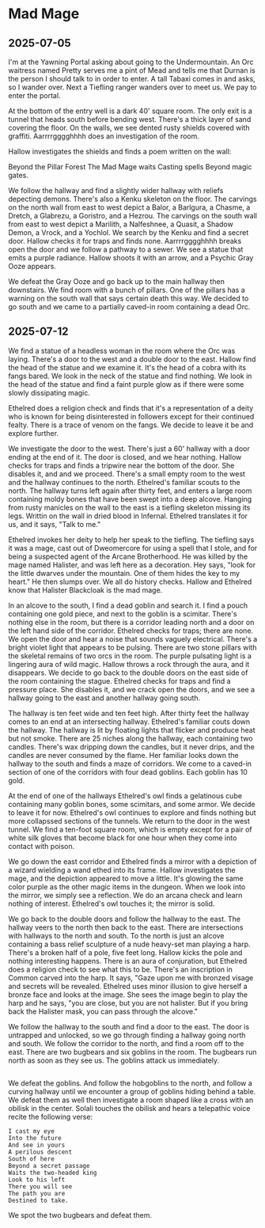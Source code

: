 # Mad Mage

## 2025-07-05

I'm at the Yawning Portal asking about going to the Undermountain. An Orc waitress named Pretty serves me a pint of Mead
and tells me that Durnan is the person I should talk to in order to enter. A tall Tabaxi comes in and asks, so I wander
over. Next a Tiefling ranger wanders over to meet us. We pay to enter the portal.

At the bottom of the entry well is a dark 40' square room. The only exit is a tunnel that heads south before bending
west. There's a thick layer of sand covering the floor. On the walls, we see dented rusty shields covered with
graffiti. Aarrrrgggghhhh does an investigation of the room.

Hallow investigates the shields and finds a poem written on the wall:

Beyond the Pillar Forest
The Mad Mage waits
Casting spells
Beyond magic gates.

We follow the hallway and find a slightly wider hallway with reliefs depecting demons. There's also a Kenku skeleton on
the floor. The carvings on the north wall from east to west depict a Balor, a Barlgura, a Chasme, a Dretch, a Glabrezu,
a Goristro, and a Hezrou. The carvings on the south wall from east to west depict a Marilith, a Nalfeshnee, a Quasit, a
Shadow Demon, a Vrock, and a Yochlol. We search by the Kenku and find a secret door. Hallow checks it for traps and
finds none. Aarrrrgggghhhh breaks open the door and we follow a pathway to a sewer. We see a statue that emits a purple
radiance. Hallow shoots it with an arrow, and a Psychic Gray Ooze appears.

We defeat the Gray Ooze and go back up to the main hallway then downstairs. We find room with a bunch of pillars. One of
the pillars has a warning on the south wall that says certain death this way. We decided to go south and we came to a
partially caved-in room containing a dead Orc.

## 2025-07-12

We find a statue of a headless woman in the room where the Orc was laying. There's a door to the west and a double door
to the east. Hallow find the head of the statue and we examine it. It's the head of a cobra with its fangs bared. We
look in the neck of the statue and find nothing. We look in the head of the statue and find a faint purple glow as if
there were some slowly dissipating magic.

Ethelred does a religion check and finds that it's a representation of a deity who is known for being disinterested in
followers except for their continued fealty. There is a trace of venom on the fangs. We decide to leave it be and
explore further.

We investigate the door to the west. There's just a 60' hallway with a door ending at the end of it. The door is closed,
and we hear nothing. Hallow checks for traps and finds a tripwire near the bottom of the door. She disables it, and and
we proceed. There's a small empty room to the west and the hallway continues to the north. Ethelred's familiar scouts to
the north. The hallway turns left again after thirty feet, and enters a large room containing moldy bones that have been
swept into a deep alcove. Hanging from rusty manicles on the wall to the east is a tiefling skeleton missing its
legs. Writtin on the wall in dried blood in Infernal. Ethelred translates it for us, and it says, "Talk to me."

Ethelred invokes her deity to help her speak to the tiefling. The tiefling says it was a mage, cast out of Dweomercore
for using a spell that I stole, and for being a suspected agent of the Arcane Brotherhood. He was killed by the mage
named Halister, and was left here as a decoration. Hey says, "look for the little dwarves under the mountain. One of
them hides the key to my heart." He then slumps over. We all do history checks. Hallow and Ethelred know that Halister
Blackcloak is the mad mage.

In an alcove to the south, I find a dead goblin and search it. I find a pouch containing one gold piece, and next to the
goblin is a scimitar. There's nothing else in the room, but there is a corridor leading north and a door on the left
hand side of the corridor. Ethelred checks for traps; there are none. We open the door and hear a noise that sounds
vaguely electrical. There's a bright violet light that appears to be pulsing. There are two stone pillars with the
skeletal remains of two orcs in the room. The purple pulsating light is a lingering aura of wild magic. Hallow throws a
rock through the aura, and it disappears. We decide to go back to the double doors on the east side of the room
containing the stague. Ethelred checks for traps and find a pressure place. She disables it, and we crack open the
doors, and we see a hallway going to the east and another hallway going south.

The hallway is ten feet wide and ten feet high. After thirty feet the hallway comes to an end at an intersecting
hallway. Ethelred's familiar couts down the hallway. The hallway is lit by floating lights that flicker and produce heat
but not smoke. There are 25 niches along the hallway, each containing two candles. There's wax dripping down the
candles, but it never drips, and the candles are never consumed by the flame. Her familiar looks down the hallway to the
south and finds a maze of corridors. We come to a caved-in section of one of the corridors with four dead goblins. Each
goblin has 10 gold.

At the end of one of the hallways Ethelred's owl finds a gelatinous cube containing many goblin bones, some scimitars,
and some armor. We decide to leave it for now. Ethelred's owl continues to explore and finds nothing but more collapssed
sections of the tunnels. We return to the door in the west tunnel. We find a ten-foot square room, which is empty except
for a pair of white silk gloves that become black for one hour when they come into contact with poison.

We go down the east corridor and Ethelred finds a mirror with a depiction of a wizard wielding a wand ethed into its
frame. Hallow investigates the mage, and the depiction appeared to move a little. It's glowing the same color purple as
the other magic items in the dungeon. When we look into the mirror, we simply see a reflection. We do an arcana check
and learn nothing of interest. Ethelred's owl touches it; the mirror is solid.

We go back to the double doors and follow the hallway to the east. The hallway veers to the north then back to the
east. There are intersections with hallways to the north and south. To the north is just an alcove containing a bass
relief sculpture of a nude heavy-set man playing a harp. There's a broken half of a pole, five feet long. Hallow kicks
the pole and nothing interesting happens. There is an aura of conjuration, but Ethelred does a religion check to see
what this to be. There's an inscription in Common carved into the harp. It says, "Gaze upon me with bronzed visage and
secrets will be revealed. Ethelred uses minor illusion to give herself a bronze face and looks at the image. She sees
the image begin to play the harp and he says, "you are close, but you are not halister. But if you bring back the
Halister mask, you can pass through the alcove."

We follow the hallway to the south and find a door to the east. The door is untrapped and unlocked, so we go through
finding a hallway going north and south. We follow the corridor to the north, and find a room off to the east. There are
two bugbears and six goblins in the room. The bugbears run north as soon as they see us. The goblins attack us
immediately.

##

We defeat the goblins. And follow the hobgoblins to the north, and follow a curving hallway until we encounter a group
of goblins hiding behind a table. We defeat them as well then investigate a room shaped like a cross with an obilisk in
the center. Solali touches the obilisk and hears a telepathic voice recite the following verse:

    I cast my eye
    Into the future
    And see in yours
    A perilous descent
    South of here
    Beyond a secret passage
    Waits the two-headed king
    Look to his left
    There you will see
    The path you are
    Destined to take.

We spot the two bugbears and defeat them.
